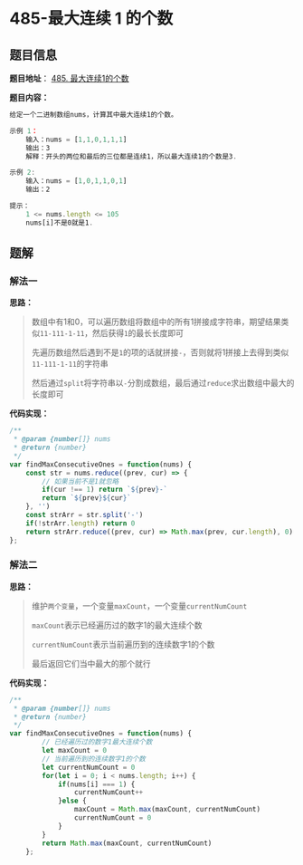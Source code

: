 # 485-最大连续 1 的个数

## 题目信息

**题目地址**： [485. 最大连续1的个数](https://leetcode.cn/problems/max-consecutive-ones/description/)

**题目内容：**

```javascript
给定一个二进制数组nums，计算其中最大连续1的个数。

示例 1：
    输入：nums = [1,1,0,1,1,1]
    输出：3
    解释：开头的两位和最后的三位都是连续1，所以最大连续1的个数是3.

示例 2:
    输入：nums = [1,0,1,1,0,1]
    输出：2

提示：
    1 <= nums.length <= 105
    nums[i]不是0就是1.
```

## 题解

### 解法一

**思路：**

> 数组中有1和0，可以遍历数组将数组中的所有1拼接成字符串，期望结果类似`11-111-1-11`，然后获得`1`的最长长度即可
> 
> 先遍历数组然后遇到不是`1`的项的话就拼接`-`，否则就将1拼接上去得到类似`11-111-1-11`的字符串
> 
> 然后通过`split`将字符串以`-`分割成数组，最后通过`reduce`求出数组中最大的长度即可

**代码实现：**

```javascript
/**
 * @param {number[]} nums
 * @return {number}
 */
var findMaxConsecutiveOnes = function(nums) {
    const str = nums.reduce((prev, cur) => {
        // 如果当前不是1就忽略
        if(cur !== 1) return `${prev}-`
        return `${prev}${cur}`
    }, '')
    const strArr = str.split('-')
    if(!strArr.length) return 0
    return strArr.reduce((prev, cur) => Math.max(prev, cur.length), 0)
};
```

### 解法二

**思路：**

> 维护`两个变量`，一个变量`maxCount`，一个变量`currentNumCount`
>
> `maxCount`表示已经遍历过的数字1的最大连续个数
>
> `currentNumCount`表示当前遍历到的连续数字1的个数
>
> 最后返回它们当中最大的那个就行

**代码实现：**

```javascript
/**
 * @param {number[]} nums
 * @return {number}
 */
var findMaxConsecutiveOnes = function(nums) {
        // 已经遍历过的数字1最大连续个数
        let maxCount = 0
        // 当前遍历到的连续数字1的个数
        let currentNumCount = 0
        for(let i = 0; i < nums.length; i++) {
            if(nums[i] === 1) {
                currentNumCount++
            }else {
                maxCount = Math.max(maxCount, currentNumCount)
                currentNumCount = 0
            }
        }
        return Math.max(maxCount, currentNumCount)
    };
```
